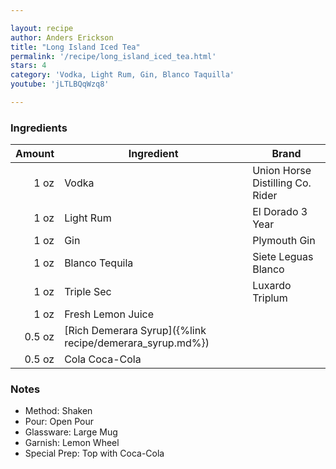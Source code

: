 ```yaml
---

layout: recipe
author: Anders Erickson
title: "Long Island Iced Tea"
permalink: '/recipe/long_island_iced_tea.html'
stars: 4
category: 'Vodka, Light Rum, Gin, Blanco Taquilla'
youtube: 'jLTLBQqWzq8'

---
```


### Ingredients

| Amount  | Ingredient               | Brand                               |
| -----: | -------------------------------------------------------- | -------------------------------- |
|   1 oz | Vodka                                                    | Union Horse Distilling Co. Rider |
|   1 oz | Light Rum                                                | El Dorado 3 Year                 |
|   1 oz | Gin                                                      | Plymouth Gin                     |
|   1 oz | Blanco Tequila                                           | Siete Leguas Blanco              |
|   1 oz | Triple Sec                                               | Luxardo Triplum                  |
|   1 oz | Fresh Lemon Juice                                        |
| 0.5 oz | [Rich Demerara Syrup]({%link recipe/demerara_syrup.md%}) |
| 0.5 oz | Cola Coca-Cola                                           |

### Notes

- Method: Shaken
- Pour: Open Pour
- Glassware: Large Mug
- Garnish: Lemon Wheel
- Special Prep: Top with Coca-Cola

